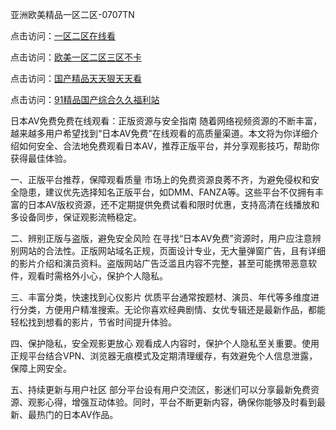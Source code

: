
亚洲欧美精品一区二区-0707TN

点击访问：<a href="https://vassv.pages.dev/">一区二区在线看</a>

点击访问：<a href="https://gsd-agv.pages.dev/">欧美一区二区三区不卡</a>

点击访问：<a href="https://gfd-5xg.pages.dev/">国产精品天天狠天天看</a>

点击访问：<a href="https://fdhf-454.pages.dev/">91精品国产综合久久福利站</a>


日本AV免费免费在线观看：正版资源与安全指南
随着网络视频资源的不断丰富，越来越多用户希望找到“日本AV免费”在线观看的高质量渠道。本文将为你详细介绍如何安全、合法地免费观看日本AV，推荐正版平台，并分享观影技巧，帮助你获得最佳体验。

一、正版平台推荐，保障观看质量
市场上的免费资源良莠不齐，为避免侵权和安全隐患，建议优先选择知名正版平台，如DMM、FANZA等。这些平台不仅拥有丰富的日本AV版权资源，还不定期提供免费试看和限时优惠，支持高清在线播放和多设备同步，保证观影流畅稳定。

二、辨别正版与盗版，避免安全风险
在寻找“日本AV免费”资源时，用户应注意辨别网站的合法性。正版网站域名正规，页面设计专业，无大量弹窗广告，且有详细的影片介绍和演员资料。盗版网站广告泛滥且内容不完整，甚至可能携带恶意软件，观看时需格外小心，保护个人隐私。

三、丰富分类，快速找到心仪影片
优质平台通常按题材、演员、年代等多维度进行分类，方便用户精准搜索。无论你喜欢经典剧情、女优专辑还是最新作品，都能轻松找到想看的影片，节省时间提升体验。

四、保护隐私，安全观影更放心
观看成人内容时，保护个人隐私至关重要。使用正规平台结合VPN、浏览器无痕模式及定期清理缓存，有效避免个人信息泄露，保障上网安全。

五、持续更新与用户社区
部分平台设有用户交流区，影迷们可以分享最新免费资源、观影心得，增强互动体验。同时，平台不断更新内容，确保你能够及时看到最新、最热门的日本AV作品。

<span style="display:none;">[Canonical link] ( https://github.com/dtnnn2611/13000 ）</span>
